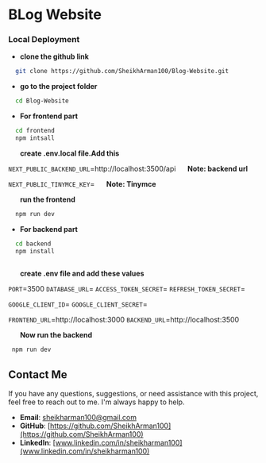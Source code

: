 
# BLog Website


### Local Deployment
- __clone the github link__
```bash
  git clone https://github.com/SheikhArman100/Blog-Website.git
```
- __go to the project folder__
```bash
  cd Blog-Website
```
- __For frontend part__
```bash
  cd frontend
  npm intsall
```
&nbsp; &nbsp; &nbsp; __create .env.local file.Add this__

`NEXT_PUBLIC_BACKEND_URL`=http://localhost:3500/api &nbsp; &nbsp; &nbsp;**Note: backend url**

`NEXT_PUBLIC_TINYMCE_KEY`= &nbsp; &nbsp; &nbsp;**Note: Tinymce**



&nbsp; &nbsp; &nbsp; __run the frontend__
```bash
  npm run dev
```
- __For backend part__
```bash
  cd backend
  npm install
  
```
&nbsp; &nbsp; &nbsp; __create .env file  and add these values__

`PORT`=3500
`DATABASE_URL`=
`ACCESS_TOKEN_SECRET`=
`REFRESH_TOKEN_SECRET`=

`GOOGLE_CLIENT_ID`=
`GOOGLE_CLIENT_SECRET`=

`FRONTEND_URL`=http://localhost:3000
`BACKEND_URL`=http://localhost:3500

&nbsp; &nbsp; &nbsp; __Now run the backend__
```bash
 npm run dev
```












## Contact Me

If you have any questions, suggestions, or need assistance with this project, feel free to reach out to me. I'm always happy to help.

- **Email**: [sheikharman100@gmail.com](sheikharman100@gmail.com)
- **GitHub**: [https://github.com/SheikhArman100](https://github.com/SheikhArman100)
- **LinkedIn**: [www.linkedin.com/in/sheikharman100](www.linkedin.com/in/sheikharman100)

